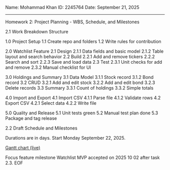 Name: Mohammad Khan
ID: 2245764
Date: September 21, 2025

--------------------------------------------------------------------------------
Homework 2: Project Planning - WBS, Schedule, and Milestones

2.1 Work Breakdown Structure

1.0 Project Setup
1.1 Create repo and folders
1.2 Write rules for contribution

2.0 Watchlist Feature
2.1 Design
2.1.1 Data fields and basic model
2.1.2 Table layout and search behavior
2.2 Build
2.2.1 Add and remove tickers
2.2.2 Search and sort
2.2.3 Save and load data
2.3 Test
2.3.1 Unit checks for add and remove
2.3.2 Manual checklist for UI

3.0 Holdings and Summary
3.1 Data Model
3.1.1 Stock record
3.1.2 Bond record
3.2 CRUD
3.2.1 Add and edit stock
3.2.2 Add and edit bond
3.2.3 Delete records
3.3 Summary
3.3.1 Count of holdings
3.3.2 Simple totals

4.0 Import and Export
4.1 Import CSV
4.1.1 Parse file
4.1.2 Validate rows
4.2 Export CSV
4.2.1 Select data
4.2.2 Write file

5.0 Quality and Release
5.1 Unit tests green
5.2 Manual test plan done
5.3 Package and tag release

2.2 Draft Schedule and Milestones

Durations are in days. Start Monday September 22, 2025.

[Gantt chart (live)](https://docs.google.com/spreadsheets/d/e/2PACX-1vS2EqUDrgtCFPsp7WT_yiUA23gtwBd9gzzXC-7PpjhkOJRT2F9nQoPrHxG2Txr8QSkndcZ7OkF9H3km/pubhtml?gid=1987967457&single=true)

Focus feature milestone
Watchlist MVP accepted on 2025 10 02 after task 2.3.
EOF
